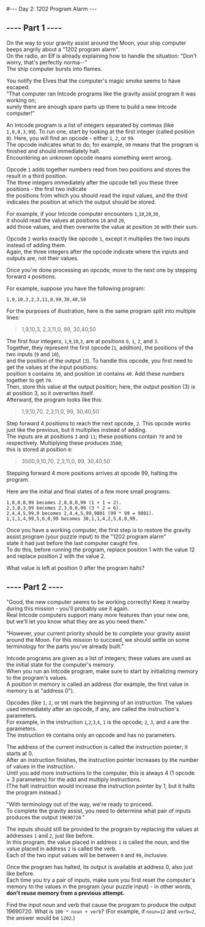 #--- Day 2: 1202 Program Alarm ---

## ---- Part 1 ----

On the way to your gravity assist around the Moon, your ship computer beeps angrily about a "1202 program alarm".   
On the radio, an Elf is already explaining how to handle the situation: "Don't worry, that's perfectly norma--"   
The ship computer bursts into flames.  

You notify the Elves that the computer's magic smoke seems to have escaped.   
"That computer ran Intcode programs like the gravity assist program it was working on;   
surely there are enough spare parts up there to build a new Intcode computer!"  

An Intcode program is a list of integers separated by commas (like `1,0,0,3,99`). 
To run one, start by looking at the first integer (called position `0`). Here, you will find an opcode - either `1`, `2`, or `99`.   
The opcode indicates what to do; for example, `99` means that the program is finished and should immediately halt.   
Encountering an unknown opcode means something went wrong.   

Opcode `1` adds together numbers read from two positions and stores the result in a third position.   
The three integers immediately after the opcode tell you these three positions - the first two indicate   
the positions from which you should read the input values, and the third indicates the position at which the output should be stored.  

For example, if your Intcode computer encounters `1`,`10`,`20`,`30`,   
it should read the values at positions `10` and `20`,   
add those values, and then overwrite the value at position `30` with their sum.  

Opcode `2` works exactly like opcode `1`, except it multiplies the two inputs instead of adding them.   
Again, the three integers after the opcode indicate where the inputs and outputs are, not their values.  

Once you're done processing an opcode, move to the next one by stepping forward `4` positions.  

For example, suppose you have the following program:  

`1,9,10,3,2,3,11,0,99,30,40,50`  

For the purposes of illustration, here is the same program split into multiple lines:  

>1,9,10,3,
>2,3,11,0,
>99,
>30,40,50

The first four integers, `1`,`9`,`10`,`3`, are at positions `0`, `1`, `2`, and `3`.   
Together, they represent the first opcode (`1`, addition), the positions of the two inputs (`9` and `10`),   
and the position of the output (`3`). To handle this opcode, you first need to get the values at the input positions:   
position `9` contains `30`, and position `10` contains `40`. Add these numbers together to get `70`.   
Then, store this value at the output position; here, the output position (3) is at position 3, so it overwrites itself.   
Afterward, the program looks like this:  

>1,9,10,70,
>2,3,11,0,
>99,
>30,40,50`

Step forward 4 positions to reach the next opcode, `2`. This opcode works just like the previous, but it multiplies instead of adding.   
The inputs are at positions `3` and `11`; these positions contain `70` and `50` respectively. Multiplying these produces `3500`;   
this is stored at position `0`:  

>3500,9,10,70,
>2,3,11,0,
>99,
>30,40,50`

Stepping forward 4 more positions arrives at opcode 99, halting the program.  

Here are the initial and final states of a few more small programs:  

    1,0,0,0,99 becomes 2,0,0,0,99 (1 + 1 = 2).
    2,3,0,3,99 becomes 2,3,0,6,99 (3 * 2 = 6).
    2,4,4,5,99,0 becomes 2,4,4,5,99,9801 (99 * 99 = 9801).
    1,1,1,4,99,5,6,0,99 becomes 30,1,1,4,2,5,6,0,99.

Once you have a working computer, the first step is to restore the gravity assist program (your puzzle input) to the "1202 program alarm"   
state it had just before the last computer caught fire.   
To do this, before running the program, replace position 1 with the value 12 and replace position 2 with the value 2.   

What value is left at position 0 after the program halts?  


## ---- Part 2 ----

"Good, the new computer seems to be working correctly! Keep it nearby during this mission - you'll probably use it again.   
Real Intcode computers support many more features than your new one, but we'll let you know what they are as you need them."  

"However, your current priority should be to complete your gravity assist around the Moon. For this mission to succeed, we should settle on some terminology for the parts you've already built."  

Intcode programs are given as a list of integers; these values are used as the initial state for the computer's memory.   
When you run an Intcode program, make sure to start by initializing memory to the program's values.   
A position in memory is called an address (for example, the first value in memory is at  "address 0").  

Opcodes (like `1`, `2`, or `99`) mark the beginning of an instruction. The values used immediately after an opcode, if any, are called the instruction's parameters.   
For example, in the instruction `1`,`2`,`3`,`4`, `1` is the opcode; `2`, `3`, and `4` are the parameters.   
The instruction `99` contains only an opcode and has no parameters.  

The address of the current instruction is called the instruction pointer; it starts at 0.   
After an instruction finishes, the instruction pointer increases by the number of values in the instruction.  
Until you add more instructions to the computer, this is always 4 (1 opcode + 3 parameters) for the add and multiply instructions.   
(The halt instruction would increase the instruction pointer by 1, but it halts the program instead.)  

"With terminology out of the way, we're ready to proceed.   
To complete the gravity assist, you need to determine what pair of inputs produces the output `19690720`."

The inputs should still be provided to the program by replacing the values at addresses `1` and `2`, just like before.  
In this program, the value placed in address `1` is called the noun, and the value placed in address `2` is called the verb.   
Each of the two input values will be between `0` and `99`, inclusive.

Once the program has halted, its output is available at address 0, also just like before.   
Each time you try a pair of inputs, make sure you first reset the computer's memory to the values in the program (your puzzle input) - in other words, **don't reuse memory from a previous attempt.**

Find the input noun and verb that cause the program to produce the output 19690720. 
What is `100 * noun + verb`? (For example, if `noun=12` and `verb=2`, the answer would be `1202`.)
